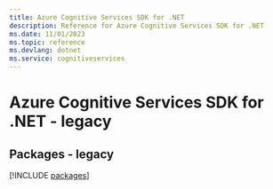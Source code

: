 ```yaml
---
title: Azure Cognitive Services SDK for .NET
description: Reference for Azure Cognitive Services SDK for .NET
ms.date: 11/01/2023
ms.topic: reference
ms.devlang: dotnet
ms.service: cognitiveservices
---
```

# Azure Cognitive Services SDK for .NET - legacy
## Packages - legacy
[!INCLUDE [packages](cognitive-services-index.md)]